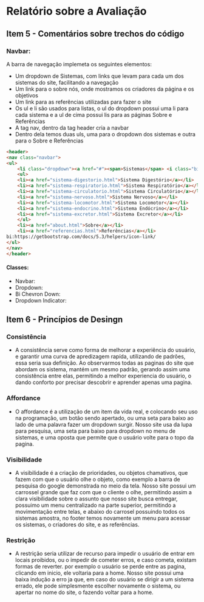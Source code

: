 # Relatório sobre a Avaliação

## Item 5 - Comentários sobre trechos do código

### Navbar:
A barra de navegação implemeta os seguintes elementos:
* Um dropdown de Sistemas, com links que levam para cada um dos sistemas do site, facilitando a navegação
* Um link para o sobre nós, onde mostramos os criadores da página e os objetivos
* Um link para as referências utilizadas para fazer o site
* Os ul e li são usados para listas, o ul do dropdown possui uma li para cada sistema e a ul de cima possui lis para as páginas Sobre e Referências
* A tag nav, dentro da tag header cria a navbar
* Dentro dela temos duas uls, uma para o dropdown dos sistemas e outra para o Sobre e Referências
~~~html
<header>
<nav class="navbar">
<ul>
	<li class="dropdown"><a href="#"><span>Sistemas</span> <i class="bi bi-chevron-down dropdown-indicator"></a></i>
	<ul>
	<li><a href="sistema-digestorio.html">Sistema Digestório</a></li>
	<li><a href="sistema-respiratorio.html">Sistema Respiratório</a></li>
	<li><a href="sistema-circulatorio.html">Sistema Circulatório</a></li>
	<li><a href="sistema-nervoso.html">Sistema Nervoso</a></li>
	<li><a href="sistema-locomotor.html">Sistema Locomotor</a></li>
	<li><a href="sistema-endocrino.html">Sistema Endócrino</a></li>
	<li><a href="sistema-excretor.html">Sistema Excretor</a></li>
	</ul>
	<li><a href="about.html">Sobre</a></li>
	<li><a href="referencias.html">Referências</a></li>
bi:https://getbootstrap.com/docs/5.3/helpers/icon-link/
</ul>
</nav>
</header>
~~~
#### Classes:
* Navbar:
* Dropdown:
* Bi Chevron Down:
* Dropdown Indicator:

## Item 6 - Princípios de Desingn

### Consistência
* A consistência serve como forma de melhorar a experiência do usuário, e garantir uma curva de apredizagem rapída, utilizando de padrões, essa seria sua definição. Ao observarmos todas as paginas do site que abordam os sistema, mantém um mesmo padrão, gerando assim uma consistência entre elas, permitindo a melhor experiencia do usuário, o dando conforto por precisar descobrir e aprender apenas uma pagina.
### Affordance
* O affordance é a utilização de um item da vida real, e colocando seu uso na programação, um botão sendo apertado, ou uma seta para baixo ao lado de uma palavra fazer um dropdown surgir. Nosso site usa da lupa para pesquisa, uma seta para baixo para dropdown no menu de sistemas, e uma oposta que permite que o usuário volte para o topo da pagina.
### Visibilidade
* A visibilidade é a criação de prioridades, ou objetos chamativos, que fazem com que o usuário olhe o objeto, como exemplo a barra de pesquisa do google demonstrada no meio da tela. Nosso site possui um carrossel grande que faz com que o cliente o olhe, permitindo assim a clara visibilidade sobre o assunto que nosso site busca entregar, possuimo um menu centralizado na parte superior, permitindo a movimentação entre telas, e abaixo do carrosel possuindo todos os sistemas amostra, no footer temos novamente um menu para acessar os sistemas, o criadores do site, e as referências.
### Restrição
* A restrição seria utilizar de recurso para impedir o usuário de entrar em locais proibidos, ou o impedir de cometer erros, e caso cometa, existam formas de reverter. por exemplo o usuário se perde entre as pagina, clicando em inicio, ele voltaria para a home. Nosso site possui uma baixa indução a erro ja que, em caso do usuário se dirigir a um sistema errado, ele pode simplesmente escolher novamente o sistema, ou apertar no nome do site, o fazendo voltar para a home.
